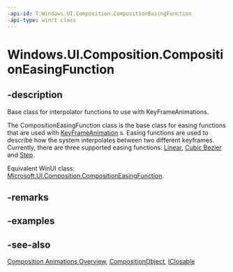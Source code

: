 ```yaml
---
-api-id: T:Windows.UI.Composition.CompositionEasingFunction
-api-type: winrt class
---
```


<!-- Class syntax.
public class CompositionEasingFunction : Windows.UI.Composition.CompositionObject, Windows.UI.Composition.ICompositionEasingFunction
-->

# Windows.UI.Composition.CompositionEasingFunction

## -description
Base class for interpolator functions to use with KeyFrameAnimations.

The CompositionEasingFunction class is the base class for easing functions that are used with [KeyFrameAnimation](keyframeanimation.md) s. Easing functions are used to describe how the system interpolates between two different keyframes. Currently, there are three supported easing functions: [Linear](lineareasingfunction.md), [Cubic Bezier](cubicbeziereasingfunction.md) and [Step](stepeasingfunction.md).

Equivalent WinUI class: [Microsoft.UI.Composition.CompositionEasingFunction](/windows/winui/api/microsoft.ui.composition.compositioneasingfunction).

## -remarks

## -examples

## -see-also
[Composition Animations Overview](/windows/uwp/composition/composition-animation), [CompositionObject](compositionobject.md), [IClosable](../windows.foundation/iclosable.md)
